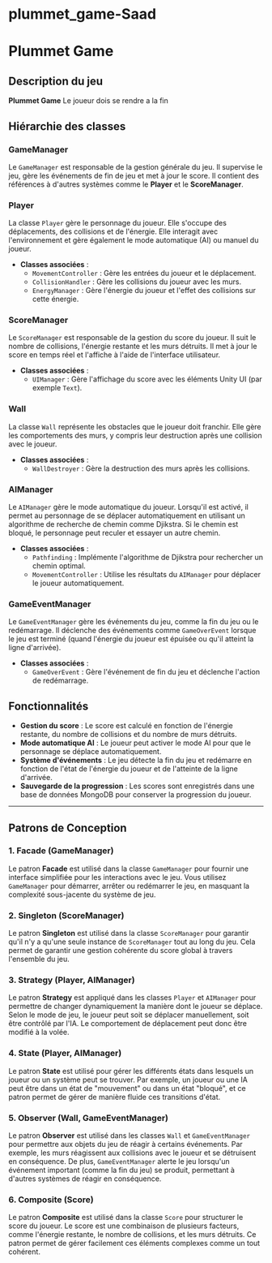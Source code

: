 # plummet_game-Saad


# Plummet Game

## Description du jeu

**Plummet Game** Le joueur dois se rendre a la fin

## Hiérarchie des classes

### GameManager
Le `GameManager` est responsable de la gestion générale du jeu. Il supervise le jeu, gère les événements de fin de jeu et met à jour le score. Il contient des références à d'autres systèmes comme le **Player** et le **ScoreManager**.

### Player
La classe `Player` gère le personnage du joueur. Elle s'occupe des déplacements, des collisions et de l'énergie. Elle interagit avec l'environnement et gère également le mode automatique (AI) ou manuel du joueur.

- **Classes associées** :
  - `MovementController` : Gère les entrées du joueur et le déplacement.
  - `CollisionHandler` : Gère les collisions du joueur avec les murs.
  - `EnergyManager` : Gère l'énergie du joueur et l'effet des collisions sur cette énergie.

### ScoreManager
Le `ScoreManager` est responsable de la gestion du score du joueur. Il suit le nombre de collisions, l'énergie restante et les murs détruits. Il met à jour le score en temps réel et l'affiche à l'aide de l'interface utilisateur.

- **Classes associées** :
  - `UIManager` : Gère l'affichage du score avec les éléments Unity UI (par exemple `Text`).

### Wall
La classe `Wall` représente les obstacles que le joueur doit franchir. Elle gère les comportements des murs, y compris leur destruction après une collision avec le joueur.

- **Classes associées** :
  - `WallDestroyer` : Gère la destruction des murs après les collisions.

### AIManager
Le `AIManager` gère le mode automatique du joueur. Lorsqu'il est activé, il permet au personnage de se déplacer automatiquement en utilisant un algorithme de recherche de chemin comme Djikstra. Si le chemin est bloqué, le personnage peut reculer et essayer un autre chemin.

- **Classes associées** :
  - `Pathfinding` : Implémente l'algorithme de Djikstra pour rechercher un chemin optimal.
  - `MovementController` : Utilise les résultats du `AIManager` pour déplacer le joueur automatiquement.

### GameEventManager
Le `GameEventManager` gère les événements du jeu, comme la fin du jeu ou le redémarrage. Il déclenche des événements comme `GameOverEvent` lorsque le jeu est terminé (quand l'énergie du joueur est épuisée ou qu'il atteint la ligne d'arrivée).

- **Classes associées** :
  - `GameOverEvent` : Gère l'événement de fin du jeu et déclenche l'action de redémarrage.

## Fonctionnalités

- **Gestion du score** : Le score est calculé en fonction de l'énergie restante, du nombre de collisions et du nombre de murs détruits.
- **Mode automatique AI** : Le joueur peut activer le mode AI pour que le personnage se déplace automatiquement.
- **Système d'événements** : Le jeu détecte la fin du jeu et redémarre en fonction de l'état de l'énergie du joueur et de l'atteinte de la ligne d'arrivée.
- **Sauvegarde de la progression** : Les scores sont enregistrés dans une base de données MongoDB pour conserver la progression du joueur.




----------------------------------------------------------

## Patrons de Conception

### 1. **Facade (GameManager)**
Le patron **Facade** est utilisé dans la classe `GameManager` pour fournir une interface simplifiée pour les interactions avec le jeu. Vous utilisez `GameManager` pour démarrer, arrêter ou redémarrer le jeu, en masquant la complexité sous-jacente du système de jeu.

### 2. **Singleton (ScoreManager)**
Le patron **Singleton** est utilisé dans la classe `ScoreManager` pour garantir qu'il n'y a qu'une seule instance de `ScoreManager` tout au long du jeu. Cela permet de garantir une gestion cohérente du score global à travers l'ensemble du jeu.

### 3. **Strategy (Player, AIManager)**
Le patron **Strategy** est appliqué dans les classes `Player` et `AIManager` pour permettre de changer dynamiquement la manière dont le joueur se déplace. Selon le mode de jeu, le joueur peut soit se déplacer manuellement, soit être contrôlé par l'IA. Le comportement de déplacement peut donc être modifié à la volée.

### 4. **State (Player, AIManager)**
Le patron **State** est utilisé pour gérer les différents états dans lesquels un joueur ou un système peut se trouver. Par exemple, un joueur ou une IA peut être dans un état de "mouvement" ou dans un état "bloqué", et ce patron permet de gérer de manière fluide ces transitions d'état.

### 5. **Observer (Wall, GameEventManager)**
Le patron **Observer** est utilisé dans les classes `Wall` et `GameEventManager` pour permettre aux objets du jeu de réagir à certains événements. Par exemple, les murs réagissent aux collisions avec le joueur et se détruisent en conséquence. De plus, `GameEventManager` alerte le jeu lorsqu'un événement important (comme la fin du jeu) se produit, permettant à d'autres systèmes de réagir en conséquence.

### 6. **Composite (Score)**
Le patron **Composite** est utilisé dans la classe `Score` pour structurer le score du joueur. Le score est une combinaison de plusieurs facteurs, comme l'énergie restante, le nombre de collisions, et les murs détruits. Ce patron permet de gérer facilement ces éléments complexes comme un tout cohérent.








